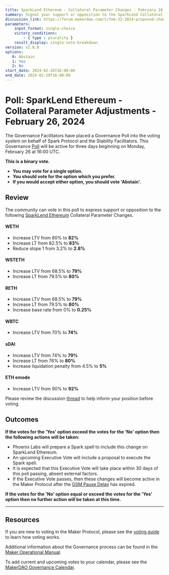 ```yaml
---
title: SparkLend Ethereum - Collateral Parameter Changes - February 26, 2024
summary: Signal your support or opposition to the SparkLend Collateral Parameter Changes
discussion_link: https://forum.makerdao.com/t/feb-22-2024-proposed-changes-to-sparklend-for-upcoming-spell/23739
parameters:
    input_format: single-choice
    victory_conditions:
        - { type : plurality }
    result_display: single-vote-breakdown
version: v2.0.0
options:
   0: Abstain
   1: Yes
   2: No
start_date: 2024-02-26T16:00:00
end_date: 2024-02-29T16:00:00
---
```

# Poll: SparkLend Ethereum - Collateral Parameter Adjustments - February 26, 2024

The Governance Facilitators have placed a Governance Poll into the voting system on behalf of Spark Protocol and the Stability Facilitators. This Governance [Poll](https://manual.makerdao.com/governance/governance-cycle/weekly-governance-cycle#weekly-governance-cycle-definitions-mip16c1) will be active for three days beginning on Monday, February 26 at 16:00 UTC.

**This is a binary vote.**
- **You may vote for a single option.**
- **You should vote for the option which you prefer.**
- **If you would accept either option, you should vote 'Abstain'.**

## Review

The community can vote in this poll to express support or opposition to the following [SparkLend Ethereum](https://app.spark.fi/markets/?marketName=proto_spark_v3) Collateral Parameter Changes.

#### WETH

* Increase LTV from 80% to **82%**
* Increase LT from 82.5% to **83%**
* Reduce slope 1 from 3.2% to **2.8%**

#### WSTETH

* Increase LTV from 68.5% to **79%**
* Increase LT from 79.5% to **80%**

#### RETH

* Increase LTV from 68.5% to **79%**
* Increase LT from 79.5% to **80%**
* Increase base rate from 0% to **0.25%**

#### WBTC

* Increase LTV from 70% to **74%**

#### sDAI

* Increase LTV from 74% to **79%**
* Increase LT from 76% to **80%**
* Increase liquidation penalty from 4.5% to **5%**

#### ETH emode

* Increase LTV from 90% to **92%**


Please review the discussion [thread](https://forum.makerdao.com/t/feb-22-2024-proposed-changes-to-sparklend-for-upcoming-spell/23739) to help inform your position before voting.

## Outcomes

**If the votes for the 'Yes' option exceed the votes for the 'No' option then the following actions will be taken:**
* Phoenix Labs will prepare a Spark spell to include this change on SparkLend Ethereum.
* An upcoming Executive Vote will include a proposal to execute the Spark spell.
* It is expected that this Executive Vote will take place within 30 days of this poll passing, absent external factors.
* If the Executive Vote passes, then these changes will become active in the Maker Protocol after the [GSM Pause Delay](https://manual.makerdao.com/parameter-index/core/param-gsm-pause-delay) has expired.

**If the votes for the 'No' option equal or exceed the votes for the 'Yes' option then no further action will be taken at this time.**

---

## Resources

If you are new to voting in the Maker Protocol, please see the [voting guide](https://manual.makerdao.com/governance/voting-in-makerdao/on-chain-governance) to learn how voting works.

Additional information about the Governance process can be found in the [Maker Operational Manual](https://manual.makerdao.com).

To add current and upcoming votes to your calendar, please see the [MakerDAO Governance Calendar](https://manual.makerdao.com/makerdao/calendars/governance-calendar).